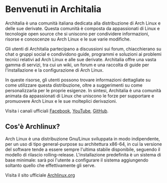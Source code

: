 # Benvenuti in Architalia

Architalia è una comunità italiana dedicata alla distribuzione di Arch Linux e delle sue derivate. Questa comunità è composta da appassionati di Linux e tecnologie open source che si uniscono per condividere informazioni, risorse e conoscenze su Arch Linux e le sue varie modifiche. 

Gli utenti di Architalia partecipano a discussioni sui forum, chiacchierano su chat o gruppi social e condividono guide, programmi e soluzioni ai problemi tecnici relativi ad Arch Linux e alle sue derivate. Architalia offre una vasta gamma di servizi, tra cui un wiki, un forum e una raccolta di guide per l'installazione e la configurazione di Arch Linux. 

In queste risorse, gli utenti possono trovare informazioni dettagliate su come utilizzare questa distribuzione, oltre a suggerimenti su come personalizzarla per le proprie esigenze. In sintesi, Architalia è una comunità animata da appassionati di Linux che uniscono le forze per supportare e promuovere Arch Linux e le sue molteplici derivazioni.

Visita i canali ufficiali [Facebook](https://www.facebook.com/groups/architalia), [YouTube](https://www.youtube.com/@ArchItalia), [GitHub](https://github.com/ArchItalia).


## Cos'è Archlinux?


Arch Linux è una distribuzione Gnu/Linux sviluppata in modo indipendente, per un uso di tipo general-purpose su architettura x86-64, in cui la versione del software tende a essere sempre l'ultima stabile disponibile, seguendo il modello di rilascio rolling-release. L'installazione predefinita è un sistema di base minimale: sarà poi l'utente a configurare il sistema aggiungendo soltanto quello che effettivamente gli serve. 

Visita il sito ufficiale [Archlinux.org](https://archlinux.org)

